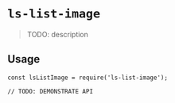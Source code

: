 # `ls-list-image`

> TODO: description

## Usage

```
const lsListImage = require('ls-list-image');

// TODO: DEMONSTRATE API
```
